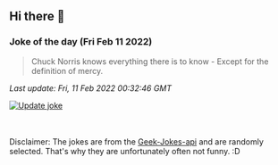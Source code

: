## Hi there 👋

### Joke of the day (Fri Feb 11 2022)
<!-- joke -->
>Chuck Norris knows everything there is to know - Except for the definition of mercy.
<!-- /joke -->

*Last update: Fri, 11 Feb 2022 00:32:46 GMT*

[![Update joke](https://github.com/nclskfm/nclskfm/actions/workflows/joke.yml/badge.svg)](https://github.com/nclskfm/nclskfm/actions/workflows/joke.yml)

<br><br>
Disclaimer: The jokes are from the [Geek-Jokes-api](https://github.com/sameerkumar18/geek-joke-api) and are randomly selected. That's why they are unfortunately often not funny. :D
